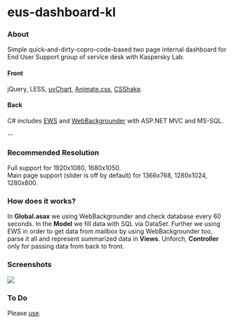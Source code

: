 # eus-dashboard-kl

<h3>About</h3>
Simple quick-and-dirty-сopro-code-based two page internal dashboard for End User Support group of service desk with Kaspersky Lab.

<h4>Front</h4> 
jQuery, LESS, <a href="https://github.com/Imaginea/uvCharts">uvChart</a>, <a href="https://github.com/daneden/animate.css/">Animate.css</a>, <a href="https://github.com/elrumordelaluz/csshake">CSShake</a>.
<h4>Back</h4> 
C# includes <a href="https://github.com/OfficeDev/ews-managed-api">EWS</a> and <a href="https://github.com/NuGet/WebBackgrounder">WebBackgrounder</a> with ASP.NET MVC and MS-SQL.

--

<h3>Recommended Resolution</h3>
Full support for 1920x1080, 1680x1050.
<br/>
Main page support (slider is off by default) for 1366x768, 1280x1024, 1280x800.

<h3>How does it works?</h3>
In <b>Global.asax</b> we using WebBackgrounder and check database every 60 seconds. In the <b>Model</b> we fill data with SQL via DataSet. Further we using EWS in order to get data from mailbox by using WebBackgrounder too, parse it all and represent summarized data in <b>Views</b>. Unforch, <b>Controller</b> only for passing data from back to front.

<h3>Screenshots</h3>
<img src="http://i12.pixs.ru/storage/9/9/1/228jpg_3837135_24043991.jpg" />


<h3>To Do</h3>
Please <a href="https://github.com/maxmuravyev/eus-dashboard-kl/wiki">use<a>.



